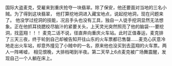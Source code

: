国际大盗麦克，受雇来到重庆抢夺一块翡翠。除了保安，他还要面对当地的三名小贼。为了得到这块翡翠，
他打算挖地洞进入藏宝地点，说起挖地洞，现在问题来了。
他没学过挖洞的技能，况且手头也没有工具，独自一人徒手挖洞显然无法想象。正在他抓耳挠腮绞尽脑汁的紧要关头，上天灵光突然照亮了他的脑袋---要挖洞，找蓝翔！！！
麦克二话不说，径直奔向重庆火车站。此时正值春运，麦克排了三天三夜，终于轮到自己却被告知开往山东的火车票都已售罄……麦克心灰意冷地走出火车站，却意外撞见了小贼中的一名，原来他也没买到去蓝翔的火车票。两人一阵唏嘘，
相见恨晚，大排档喝到半夜。第二天早上6点麦克被广场舞震醒，发现自己一个人躺在床上。